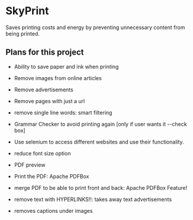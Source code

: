 # SkyPrint
 Saves printing costs and energy by preventing unnecessary content from being printed. 

## Plans for this project
* Ability to save paper and ink when printing

* Remove images from online articles 

* Remove advertisements

* Remove pages with just a url

* remove single line words: smart filtering 

* Grammar Checker to avoid printing again [only if user wants it --check box]

* Use selenium to access different websites and use their functionality.
  
* reduce font size option

* PDF preview

* Print the PDF: Apache PDFBox

* merge PDF to be able to print front and back: Apache PDFBox Feature!
  
* remove text with HYPERLINKS!!: takes away text advertisements

* removes captions under images

